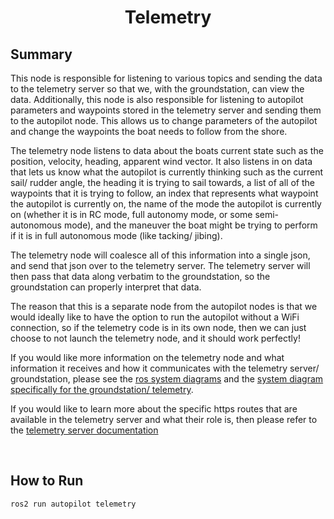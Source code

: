 # <p style="text-align: center;"> Telemetry </p>

## **Summary**
This node is responsible for listening to various topics and sending the data to the telemetry server so that we, with the groundstation, can view the data. Additionally, this node is also responsible for listening to autopilot parameters and waypoints stored in the telemetry server and sending them to the autopilot node. This allows us to change parameters of the autopilot and change the waypoints the boat needs to follow from the shore.  

The telemetry node listens to data about the boats current state such as the position, velocity, heading, apparent wind vector. It also listens in on data that lets us know what the autopilot is currently thinking such as the current sail/ rudder angle, the heading it is trying to sail towards, a list of all of the waypoints that it is trying to follow, an index that represents what waypoint the autopilot is currently on, the name of the mode the autopilot is currently on (whether it is in RC mode, full autonomy mode, or some semi-autonomous mode), and the maneuver the boat might be trying to perform if it is in full autonomous mode (like tacking/ jibing).

The telemetry node will coalesce all of this information into a single json, and send that json over to the telemetry server. The telemetry server will then pass that data along verbatim to the groundstation, so the groundstation can properly interpret that data.

The reason that this is a separate node from the autopilot nodes is that we would ideally like to have the option to run the autopilot without a WiFi connection, so if the telemetry code is in its own node, then we can just choose to not launch the telemetry node, and it should work perfectly!


If you would like more information on the telemetry node and what information it receives and how it communicates with the telemetry server/ groundstation, please see the [ros system diagrams](../../system_diagrams/diagram_of_ros_nodes.md) and the [system diagram specifically for the groundstation/ telemetry](../../system_diagrams/diagram_of_groundstation_telemetry.md).


If you would like to learn more about the specific https routes that are available in the telemetry server and what their role is, then please refer to the [telemetry server documentation](../../telemetry_server/telemetry_server_overview.md)



<br>

## **How to Run**

```sh
ros2 run autopilot telemetry
```